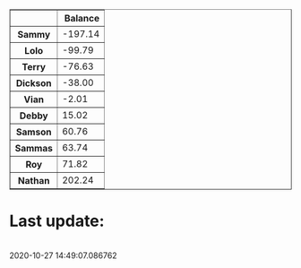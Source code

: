 <table border="1" class="dataframe">
  <thead>
    <tr style="text-align: right;">
      <th></th>
      <th>Balance</th>
    </tr>
  </thead>
  <tbody>
    <tr>
      <th>Sammy</th>
      <td>-197.14</td>
    </tr>
    <tr>
      <th>Lolo</th>
      <td>-99.79</td>
    </tr>
    <tr>
      <th>Terry</th>
      <td>-76.63</td>
    </tr>
    <tr>
      <th>Dickson</th>
      <td>-38.00</td>
    </tr>
    <tr>
      <th>Vian</th>
      <td>-2.01</td>
    </tr>
    <tr>
      <th>Debby</th>
      <td>15.02</td>
    </tr>
    <tr>
      <th>Samson</th>
      <td>60.76</td>
    </tr>
    <tr>
      <th>Sammas</th>
      <td>63.74</td>
    </tr>
    <tr>
      <th>Roy</th>
      <td>71.82</td>
    </tr>
    <tr>
      <th>Nathan</th>
      <td>202.24</td>
    </tr>
  </tbody>
</table><H1>Last update:</h1><br>2020-10-27 14:49:07.086762